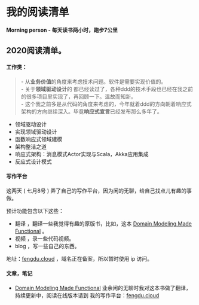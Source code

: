 # 我的阅读清单
**Morning person - 每天读书两小时，跑步7公里**    

  
## 2020阅读清单。

#### 工作类：
> \- 从**业务价值**的角度来考虑技术问题。软件是需要实现价值的。  
  \- 关于**领域驱动设计**的 都已经读过了，各种ddd的技术手段也已经在我之前的很多项目里实现了，再回顾一下。温故而知新。  
  \- 这个我之前多是从代码的角度来考虑的，今年就着ddd的方向朝着响应式架构的方向继续深入。毕竟**响应式宣言**已经发布那么多年了。
- 领域驱动设计 
- 实现领域驱动设计
- 函数响应式领域建模
- 架构整洁之道
- 响应式架构：消息模式Actor实现与Scala，Akka应用集成
- 反应式设计模式


#### 写作平台

这两天 ( 七月8号 ) 弄了自己的写作平台，因为闲的无聊，给自己找点儿有趣的事做。

预计功能包含以下这些：
* 翻译 ，翻译一些我觉得有趣的原版书，比如，这本 [Domain Modeling Made Functional](http://47.97.159.117/books/dmmf/index.html) 。
* 视频 ，录一些代码视频。
* blog ，写一些自己的东西。



地址：[fengdu.cloud](http://47.97.159.117/) ，域名正在备案，所以暂时使用 ip 访问。

#### 文章，笔记
* [Domain Modeling Made Functional](./domain-modeling-made-functional/src/SUMMARY.md)   业余闲的无聊时我对这本书做了翻译，持续更新中，阅读在线版本请到 我的写作平台：[fengdu.cloud](http://47.97.159.117/books/dmmf/index.html)






